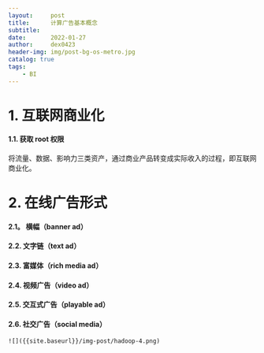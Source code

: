 ```yaml
---
layout:     post  
title:      计算广告基本概念
subtitle:   
date:       2022-01-27
author:     dex0423
header-img: img/post-bg-os-metro.jpg
catalog: true
tags:
    - BI
---
```


# 1. 互联网商业化

#### 1.1. 获取 root 权限

将流量、数据、影响力三类资产，通过商业产品转变成实际收入的过程，即互联网商业化。

# 2. 在线广告形式

#### 2.1。 横幅（banner ad）

#### 2.2. 文字链（text ad）

#### 2.3. 富媒体（rich media ad）

#### 2.4. 视频广告（video ad）

#### 2.5. 交互式广告（playable ad）

#### 2.6. 社交广告（social media）




    ![]({{site.baseurl}}/img-post/hadoop-4.png)

